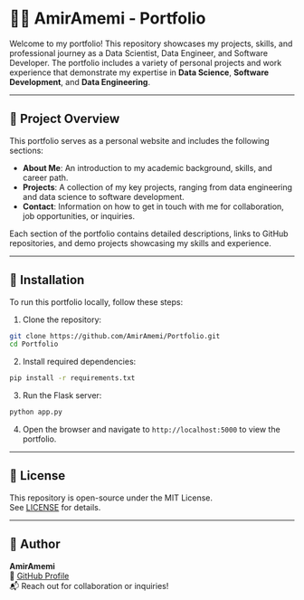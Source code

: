 # 👨‍💻 AmirAmemi - Portfolio

Welcome to my portfolio! This repository showcases my projects, skills, and professional journey as a Data Scientist, Data Engineer, and Software Developer. The portfolio includes a variety of personal projects and work experience that demonstrate my expertise in **Data Science**, **Software Development**, and **Data Engineering**.

---

## 🎯 Project Overview

This portfolio serves as a personal website and includes the following sections:

- **About Me**: An introduction to my academic background, skills, and career path.
- **Projects**: A collection of my key projects, ranging from data engineering and data science to software development.
- **Contact**: Information on how to get in touch with me for collaboration, job opportunities, or inquiries.



Each section of the portfolio contains detailed descriptions, links to GitHub repositories, and demo projects showcasing my skills and experience.


---

## 🚀 Installation

To run this portfolio locally, follow these steps:

1. Clone the repository:

```bash
git clone https://github.com/AmirAmemi/Portfolio.git
cd Portfolio
```

2. Install required dependencies:

```bash
pip install -r requirements.txt
```

3. Run the Flask server:

```bash
python app.py
```

4. Open the browser and navigate to `http://localhost:5000` to view the portfolio.

---

## 📜 License

This repository is open-source under the MIT License.  
See [LICENSE](LICENSE) for details.

---

## 👤 Author

**AmirAmemi**  
🔗 [GitHub Profile](https://github.com/AmirAmemi)  
📬 Reach out for collaboration or inquiries!
